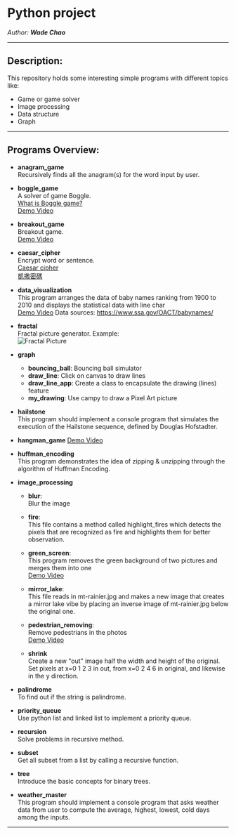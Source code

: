 # Python project

_Author: **Wade Chao**_

***

## Description:

This repository holds some interesting simple programs with different topics like:
  - Game or game solver
  - Image processing
  - Data structure
  - Graph

***

## Programs Overview:

- **anagram_game**  
  Recursively finds all the anagram(s) for the word input by user.

  
- **boggle_game**  
  A solver of game Boggle.  
  [What is Boggle game?](https://en.wikipedia.org/wiki/Boggle)  
  [Demo Video](https://drive.google.com/file/d/1y3Mi3RNpH-a5lXaZVvDFWRkMl6iIQafA/view?usp=sharing)


- **breakout_game**  
  Breakout game.  
  [Demo Video](https://drive.google.com/file/d/1Ej5yWa62DE9ItMnI4mwxOW8IjC1IFnni/view?usp=sharing)  
  

- **caesar_cipher**  
  Encrypt word or sentence.  
  [Caesar cipher](https://en.wikipedia.org/wiki/Caesar_cipher)  
  [凱撒密碼](https://zh.wikipedia.org/wiki/%E5%87%B1%E6%92%92%E5%AF%86%E7%A2%BC)  
  


- **data_visualization**  
  This program arranges the data of baby names ranking from 1900 to 2010 
  and displays the statistical data with line char  
  [Demo Video](https://drive.google.com/file/d/1P8nYnClraNfHXDeXxAwf59B3fniKoKIg/view?usp=sharing)
  Data sources: https://www.ssa.gov/OACT/babynames/

  
- **fractal**  
  Fractal picture generator. Example:  
  ![Fractal Picture](https://upload.wikimedia.org/wikipedia/commons/thumb/4/4e/Sierpinski_carpet_6.svg/100px-Sierpinski_carpet_6.svg.png)


- **graph**
  - **bouncing_ball**: Bouncing ball simulator
  - **draw_line**: Click on canvas to draw lines
  - **draw_line_app**: Create a class to encapsulate the drawing (lines) feature
  - **my_drawing**: Use campy to draw a Pixel Art picture  


- **hailstone**  
  This program should implement a console program that simulates
  the execution of the Hailstone sequence, defined by Douglas
  Hofstadter.


- **hangman_game**
  [Demo Video](https://drive.google.com/file/d/1AtkL8MnjFDd_Kg6vYiNn3Lh41Ml2rjRy/view?usp=sharing)
  

- **huffman_encoding**   
  This program demonstrates the idea of zipping & unzipping through the algorithm of Huffman Encoding.


- **image_processing**  
  - **blur**:  
    Blur the image
    
  - **fire**:  
    This file contains a method called highlight_fires which detects the 
    pixels that are recognized as fire and highlights them for better observation.  
  
  - **green_screen**:  
    This program removes the green background of two pictures and merges them into one  
    [Demo Video](https://drive.google.com/file/d/15njGxR2sIMNQ4ClMTGww27taTkEDm9o7/view?usp=sharing)
    
  - **mirror_lake**:  
    This file reads in mt-rainier.jpg and makes a new image that creates a mirror
    lake vibe by placing an inverse image of mt-rainier.jpg below the original one.
  
  - **pedestrian_removing**:  
    Remove pedestrians in the photos  
    [Demo Video](https://drive.google.com/file/d/1BMOBX9Eb5QkP5gfB4GcUWVEbEOaWmAhI/view?usp=sharing)
  
  - **shrink**  
    Create a new "out" image half the width and height of the original.
    Set pixels at x=0 1 2 3 in out, from x=0 2 4 6 in original, and likewise in the y direction.


- **palindrome**  
  To find out if the string is palindrome.


- **priority_queue**  
  Use python list and linked list to implement a priority queue.


- **recursion**  
  Solve problems in recursive method.


- **subset**  
  Get all subset from a list by calling a recursive function.


- **tree**  
  Introduce the basic concepts for binary trees.


- **weather_master**  
  This program should implement a console program that asks weather data from user to compute the
  average, highest, lowest, cold days among the inputs.


***